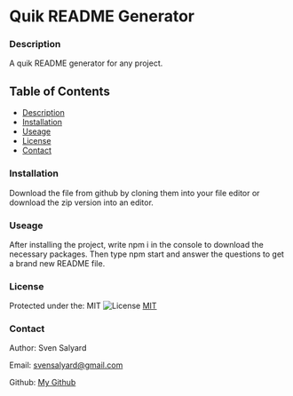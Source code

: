 # Quik README Generator

### Description

A quik README generator for any project.

## Table of Contents

- [Description](#description)
- [Installation](#installation)
- [Useage](#useage)
- [License](#license)
- [Contact](#Contact)

### Installation

Download the file from github by cloning them into your file editor or download the zip version into an editor.

### Useage

After installing the project, write npm i in the console to download the necessary packages. Then type npm start and answer the questions to get a brand new README file.

### License

Protected under the: MIT ![License](https://img.shields.io/badge/License-MIT-yellow.svg) [MIT](https://opensource.org/licenses/MIT)

### Contact

Author: Sven Salyard 

Email: svensalyard@gmail.com

Github: [My Github](https://github.com/svensalyard)
